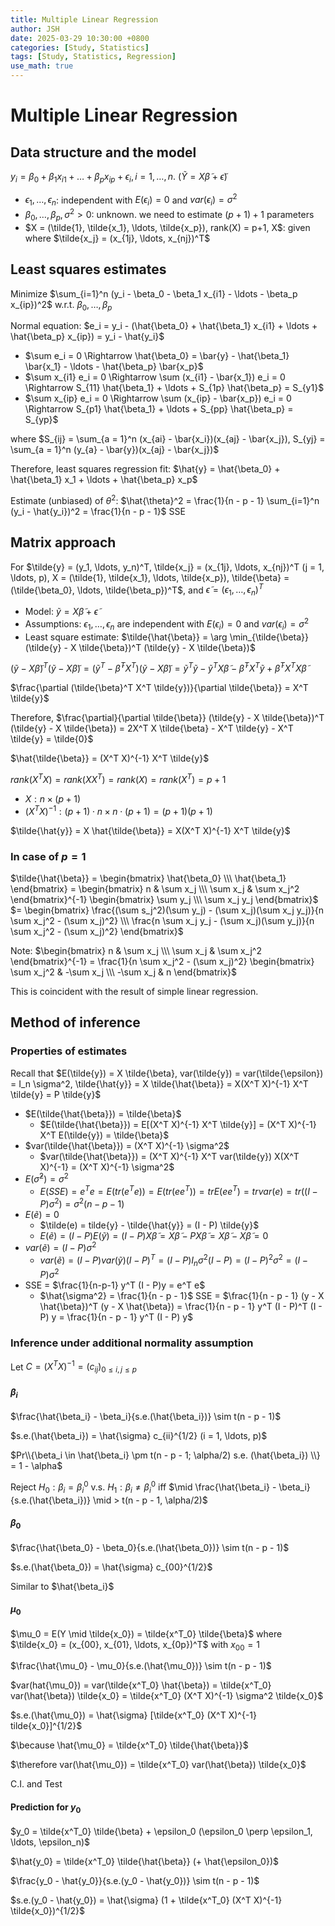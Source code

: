 ```yaml
---
title: Multiple Linear Regression
author: JSH
date: 2025-03-29 10:30:00 +0800
categories: [Study, Statistics]
tags: [Study, Statistics, Regression]
use_math: true
---
```


# Multiple Linear Regression

## Data structure and the model

$y_i = \beta_0 + \beta_1 x_{i1} + \ldots + \beta_p x_{ip} + \epsilon_i, i = 1, \ldots, n$. ($\tilde{Y} = X \tilde{\beta} + \tilde{\epsilon}$)
* $\epsilon_1, \ldots, \epsilon_n$: independent with $E(\epsilon_i) = 0$ and $var(\epsilon_i) = \sigma^2$
* $\beta_0, \ldots, \beta_p, \sigma^2 > 0$: unknown. we need to estimate $(p+1) + 1$ parameters
* $X = (\tilde{1}, \tilde{x_1}, \ldots, \tilde{x_p}), rank(X) = p+1, X$: given where $\tilde{x_j} = (x_{1j}, \ldots, x_{nj})^T$

## Least squares estimates
Minimize $\sum_{i=1}^n (y_i - \beta_0 - \beta_1 x_{i1} - \ldots - \beta_p x_{ip})^2$ w.r.t. $\beta_0, \ldots, \beta_p$

Normal equation: $e_i = y_i - (\hat{\beta_0} + \hat{\beta_1} x_{i1} + \ldots + \hat{\beta_p} x_{ip}) = y_i - \hat{y_i}$
* $\sum e_i = 0 \Rightarrow \hat{\beta_0} = \bar{y} - \hat{\beta_1} \bar{x_1} - \ldots - \hat{\beta_p} \bar{x_p}$
* $\sum x_{i1} e_i = 0 \Rightarrow \sum (x_{i1} - \bar{x_1}) e_i = 0 \Rightarrow S_{11} \hat{\beta_1} + \ldots + S_{1p} \hat{\beta_p} = S_{y1}$
* $\sum x_{ip} e_i = 0 \Rightarrow \sum (x_{ip} - \bar{x_p}) e_i = 0 \Rightarrow S_{p1} \hat{\beta_1} + \ldots + S_{pp} \hat{\beta_p} = S_{yp}$
<!-- 유도하는 방법 다시 듣고 확인하기!!!! -->

where $S_{ij} = \sum_{a = 1}^n (x_{ai} - \bar{x_i})(x_{aj} - \bar{x_j}), S_{yj} = \sum_{a = 1}^n (y_{a} - \bar{y})(x_{aj} - \bar{x_j})$

Therefore, least squares regression fit: $\hat{y} = \hat{\beta_0} + \hat{\beta_1} x_1 + \ldots + \hat{\beta_p} x_p$

Estimate (unbiased) of $\theta^2$: $\hat{\theta}^2 = \frac{1}{n - p - 1} \sum_{i=1}^n (y_i - \hat{y_i})^2 = \frac{1}{n - p - 1}$ SSE

## Matrix approach
For $\tilde{y} = (y_1, \ldots, y_n)^T, \tilde{x_j} = (x_{1j}, \ldots, x_{nj})^T (j = 1, \ldots, p), X = (\tilde{1}, \tilde{x_1}, \ldots, \tilde{x_p}), \tilde{\beta} = (\tilde{\beta_0}, \ldots, \tilde{\beta_p})^T$, and $\tilde{\epsilon} = (\epsilon_1, \ldots, \epsilon_n)^T$

* Model: $\tilde{y} = X \tilde{\beta} + \tilde{\epsilon}$
* Assumptions: $\epsilon_1, \ldots, \epsilon_n$ are independent with $E(\epsilon_i) = 0$ and $var(\epsilon_i) = \sigma^2$
* Least square estimate: $\tilde{\hat{\beta}} = \arg \min_{\tilde{\beta}} (\tilde{y} - X \tilde{\beta})^T (\tilde{y} - X \tilde{\beta})$

$(\tilde{y} - X \tilde{\beta})^T (\tilde{y} - X \tilde{\beta}) = (\tilde{y}^T - \tilde{\beta}^T X^T)(\tilde{y} - X \tilde{\beta}) = \tilde{y}^T \tilde{y} - \tilde{y}^T X \tilde{\beta} - \tilde{\beta}^T X^T \tilde{y} + \tilde{\beta}^T X^T X \tilde{\beta}$

$\frac{\partial (\tilde{\beta}^T X^T \tilde{y})}{\partial \tilde{\beta}} = X^T \tilde{y}$

Therefore, $\frac{\partial}{\partial \tilde{\beta}} (\tilde{y} - X \tilde{\beta})^T (\tilde{y} - X \tilde{\beta}) = 2X^T X \tilde{\beta} - X^T \tilde{y} - X^T \tilde{y} = \tilde{0}$

$\hat{\tilde{\beta}} = (X^T X)^{-1} X^T \tilde{y}$

$rank(X^T X) = rank(XX^T) = rank(X) = rank(X^T) = p + 1$
* $X: n \times (p + 1)$
* $(X^T X)^{-1}: (p + 1) \cdot n \times n \cdot (p + 1) = (p + 1)(p + 1)$

$\tilde{\hat{y}} = X \hat{\tilde{\beta}} = X(X^T X)^{-1} X^T \tilde{y}$

<!-- multiple regression의 기하학적 의미도 simple regression에서와 동일하다. (y hat도 y 점에서 Xbeta에 수직으로 내린 점이다!) -->

### In case of $p=1$
$\tilde{\hat{\beta}} = \begin{bmatrix} \hat{\beta_0} \\\ \hat{\beta_1} \end{bmatrix} = \begin{bmatrix} n & \sum x_j \\\ \sum x_j & \sum x_j^2 \end{bmatrix}^{-1} \begin{bmatrix} \sum y_j \\\ \sum x_j y_j \end{bmatrix}$
$= \begin{bmatrix} \frac{(\sum s_j^2)(\sum y_j) - (\sum x_j)(\sum x_j y_j)}{n \sum x_j^2 - (\sum x_j)^2} \\\ \frac{n \sum x_j y_j - (\sum x_j)(\sum y_j)}{n \sum x_j^2 - (\sum x_j)^2} \end{bmatrix}$

Note: 
$\begin{bmatrix} n & \sum x_j \\\ \sum x_j & \sum x_j^2 \end{bmatrix}^{-1} = \frac{1}{n \sum x_j^2 - (\sum x_j)^2} \begin{bmatrix} \sum x_j^2 & -\sum x_j \\\ -\sum x_j & n \end{bmatrix}$

This is coincident with the result of simple linear regression.

## Method of inference

### Properties of estimates
Recall that $E(\tilde{y}) = X \tilde{\beta}, var(\tilde{y}) = var(\tilde{\epsilon}) = I_n \sigma^2, \tilde{\hat{y}} = X \tilde{\hat{\beta}} = X(X^T X)^{-1} X^T \tilde{y} = P \tilde{y}$

* $E(\tilde{\hat{\beta}}) = \tilde{\beta}$
  * $E(\tilde{\hat{\beta}}) = E[(X^T X)^{-1} X^T \tilde{y}] = (X^T X)^{-1} X^T E(\tilde{y}) = \tilde{\beta}$
* $var(\tilde{\hat{\beta}}) = (X^T X)^{-1} \sigma^2$
  * $var(\tilde{\hat{\beta}}) = (X^T X)^{-1} X^T var(\tilde{y}) X(X^T X)^{-1} = (X^T X)^{-1} \sigma^2$
* $E(\hat{\sigma}^2) = \sigma^2$
  * $E(SSE) = e^T e = E(tr(e^T e)) = E(tr(ee^T)) = tr E(ee^T) = tr var(e) = tr((I - P) \sigma^2) = \sigma^2 (n - p - 1)$
* $E(\tilde{e}) = 0$
  * $\tilde(e) = tilde{y} - \tilde{\hat{y}} = (I - P) \tilde{y}$
  * $E(\tilde{e}) = (I - P)E(\tilde{y}) = (I - P)X \tilde{\beta} = X \tilde{\beta} - PX \tilde{\beta} = X \tilde{\beta} - X \tilde{\beta} = 0$
* $var(\tilde{e}) = (I - P) \sigma^2$
  * $var(\tilde{e}) = (I - P)var(\tilde{y})(I - P)^T = (I - P)I_n \sigma^2 (I - P) = (I - P)^2 \sigma^2 = (I - P) \sigma^2$
* SSE = $\frac{1}{n-p-1} y^T (I - P)y = e^T e$
  * $\hat{\sigma^2} = \frac{1}{n - p - 1}$ SSE = $\frac{1}{n - p - 1} (y - X \hat{\beta})^T (y - X \hat{\beta}) = \frac{1}{n - p - 1} y^T (I - P)^T (I - P) y = \frac{1}{n - p - 1} y^T (I - P) y$

<!-- 유도 잘 생각해보기.. 강의 다시 듣기.. 여기 하나하나 유도해보기.... -->

### Inference under additional normality assumption
Let $C = (X^T X)^{-1} = (c_{ij})_{0 \leq i, j \leq p}$

#### $\beta_i$
$\frac{\hat{\beta_i} - \beta_i}{s.e.(\hat{\beta_i})} \sim t(n - p - 1)$

$s.e.(\hat{\beta_i}) = \hat{\sigma} c_{ii}^{1/2} (i = 1, \ldots, p)$

$Pr\\{\beta_i \in \hat{\beta_i} \pm t(n - p - 1; \alpha/2) s.e. (\hat{\beta_i}) \\} = 1 - \alpha$

Reject $H_0: \beta_i = \beta_i^0$ v.s. $H_1: \beta_i \neq \beta_i^0$ iff $\mid \frac{\hat{\beta_i} - \beta_i}{s.e.(\hat{\beta_i})} \mid > t(n - p - 1, \alpha/2)$

#### $\beta_0$
$\frac{\hat{\beta_0} - \beta_0}{s.e.(\hat{\beta_0})} \sim t(n - p - 1)$

$s.e.(\hat{\beta_0}) = \hat{\sigma} c_{00}^{1/2}$

Similar to $\hat{\beta_i}$

#### $\mu_0$
$\mu_0 = E(Y \mid \tilde{x_0}) = \tilde{x^T_0} \tilde{\beta}$ where $\tilde{x_0} = (x_{00}, x_{01}, \ldots, x_{0p})^T$ with $x_{00} = 1$

$\frac{\hat{\mu_0} - \mu_0}{s.e.(\hat{\mu_0})} \sim t(n - p - 1)$

$var(hat{\mu_0}) = var(\tilde{x^T_0} \hat{\beta}) = \tilde{x^T_0} var(\hat{\beta}) \tilde{x_0} = \tilde{x^T_0} (X^T X)^{-1} \sigma^2 \tilde{x_0}$

$s.e.(\hat{\mu_0}) = \hat{\sigma} [\tilde{x^T_0} (X^T X)^{-1} tilde{x_0}]^{1/2}$

$\because \hat{\mu_0} = \tilde{x^T_0} \tilde{\hat{\beta}}$

$\therefore var(\hat{\mu_0}) = \tilde{x^T_0} var(\hat{\beta}) \tilde{x_0}$

C.I. and Test

#### Prediction for $y_0$
$y_0 = \tilde{x^T_0} \tilde{\beta} + \epsilon_0 (\epsilon_0 \perp \epsilon_1, \ldots, \epsilon_n)$

$\hat{y_0} = \tilde{x^T_0} \tilde{\hat{\beta}} (+ \hat{\epsilon_0})$

$\frac{y_0 - \hat{y_0}}{s.e.(y_0 - \hat{y_0})} \sim t(n - p - 1)$

$s.e.(y_0 - \hat{y_0}) = \hat{\sigma} (1 + \tilde{x^T_0} (X^T X)^{-1} \tilde{x_0})^{1/2}$

